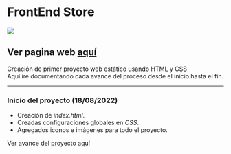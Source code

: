 # FrontEnd Store

![](#)
## Ver pagina web [aquí](https://arturohdzg.github.io/FrontEndStore/)

Creación de primer proyecto web estático usando HTML y CSS<br />
Aquí iré documentando cada avance del proceso desde el inicio hasta el fin.
<hr>

### Inicio del proyecto (18/08/2022)
* Creación de _index.html_.
* Creadas configuraciones globales en _CSS_.
* Agregados iconos e imágenes para todo el proyecto.

Ver avance del proyecto [aquí](https://github.com/ArturoHDZG/FrontEndStore/releases/tag/0.0.1)
